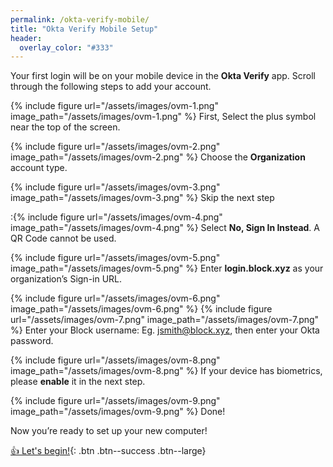 ```yaml
---
permalink: /okta-verify-mobile/
title: "Okta Verify Mobile Setup"
header:
  overlay_color: "#333"
---
```

Your first login will be on your mobile device in the __Okta Verify__ app. Scroll through the following steps to add your account.

{% include figure url="/assets/images/ovm-1.png" image_path="/assets/images/ovm-1.png" %}
First, Select the plus symbol near the top of the screen.

{% include figure url="/assets/images/ovm-2.png" image_path="/assets/images/ovm-2.png" %}
Choose the __Organization__ account type.

{% include figure url="/assets/images/ovm-3.png" image_path="/assets/images/ovm-3.png" %}
Skip the next step

:{% include figure url="/assets/images/ovm-4.png" image_path="/assets/images/ovm-4.png" %}
Select __No, Sign In Instead__. A QR Code cannot be used.

{% include figure url="/assets/images/ovm-5.png" image_path="/assets/images/ovm-5.png" %}
Enter __login.block.xyz__ as your organization’s Sign-in URL.

{% include figure url="/assets/images/ovm-6.png" image_path="/assets/images/ovm-6.png" %}
{% include figure url="/assets/images/ovm-7.png" image_path="/assets/images/ovm-7.png" %}
Enter your Block username: Eg. jsmith@block.xyz, then enter your Okta password.

{% include figure url="/assets/images/ovm-8.png" image_path="/assets/images/ovm-8.png" %}
If your device has biometrics, please __enable__ it in the next step.

{% include figure url="/assets/images/ovm-9.png" image_path="/assets/images/ovm-9.png" %}
Done!

Now you’re ready to set up your new computer!

[👍  Let's begin!](/os){: .btn .btn--success .btn--large}
